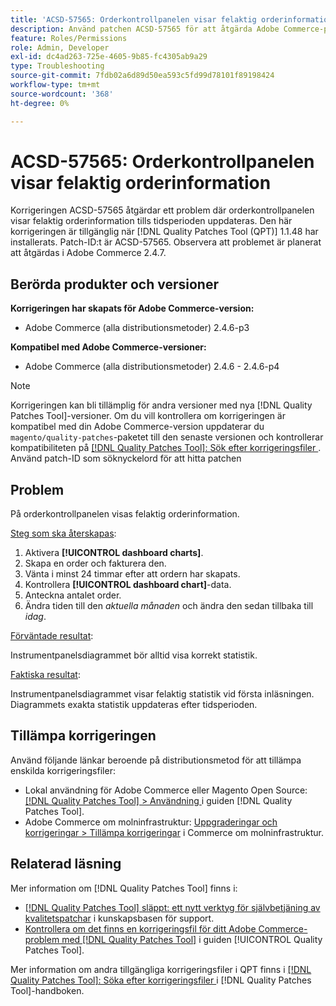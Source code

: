 ```yaml
---
title: 'ACSD-57565: Orderkontrollpanelen visar felaktig orderinformation'
description: Använd patchen ACSD-57565 för att åtgärda Adobe Commerce-problemet där orderkontrollpanelen visar felaktig orderinformation tills tidsperioden uppdateras.
feature: Roles/Permissions
role: Admin, Developer
exl-id: dc4ad263-725e-4605-9b85-fc4305ab9a29
type: Troubleshooting
source-git-commit: 7fdb02a6d89d50ea593c5fd99d78101f89198424
workflow-type: tm+mt
source-wordcount: '368'
ht-degree: 0%

---
```


# ACSD-57565: Orderkontrollpanelen visar felaktig orderinformation

Korrigeringen ACSD-57565 åtgärdar ett problem där orderkontrollpanelen visar felaktig orderinformation tills tidsperioden uppdateras. Den här korrigeringen är tillgänglig när [!DNL Quality Patches Tool (QPT)] 1.1.48 har installerats. Patch-ID:t är ACSD-57565. Observera att problemet är planerat att åtgärdas i Adobe Commerce 2.4.7.

## Berörda produkter och versioner

**Korrigeringen har skapats för Adobe Commerce-version:**

* Adobe Commerce (alla distributionsmetoder) 2.4.6-p3

**Kompatibel med Adobe Commerce-versioner:**

* Adobe Commerce (alla distributionsmetoder) 2.4.6 - 2.4.6-p4

>[!NOTE]
>
>Korrigeringen kan bli tillämplig för andra versioner med nya [!DNL Quality Patches Tool]-versioner. Om du vill kontrollera om korrigeringen är kompatibel med din Adobe Commerce-version uppdaterar du `magento/quality-patches`-paketet till den senaste versionen och kontrollerar kompatibiliteten på [[!DNL Quality Patches Tool]: Sök efter korrigeringsfiler ](https://experienceleague.adobe.com/tools/commerce-quality-patches/index.html). Använd patch-ID som söknyckelord för att hitta patchen

## Problem

På orderkontrollpanelen visas felaktig orderinformation.

<u>Steg som ska återskapas</u>:

1. Aktivera **[!UICONTROL dashboard charts]**.
1. Skapa en order och fakturera den.
1. Vänta i minst 24 timmar efter att ordern har skapats.
1. Kontrollera **[!UICONTROL dashboard chart]**-data.
1. Anteckna antalet order.
1. Ändra tiden till den *aktuella månaden* och ändra den sedan tillbaka till *idag*.

<u>Förväntade resultat</u>:

Instrumentpanelsdiagrammet bör alltid visa korrekt statistik.

<u>Faktiska resultat</u>:

Instrumentpanelsdiagrammet visar felaktig statistik vid första inläsningen. Diagrammets exakta statistik uppdateras efter tidsperioden.

## Tillämpa korrigeringen

Använd följande länkar beroende på distributionsmetod för att tillämpa enskilda korrigeringsfiler:

* Lokal användning för Adobe Commerce eller Magento Open Source: [[!DNL Quality Patches Tool] > Användning ](/help/tools/quality-patches-tool/usage.md) i guiden [!DNL Quality Patches Tool].
* Adobe Commerce om molninfrastruktur: [Uppgraderingar och korrigeringar > Tillämpa korrigeringar](https://experienceleague.adobe.com/docs/commerce-cloud-service/user-guide/develop/upgrade/apply-patches.html) i Commerce om molninfrastruktur.

## Relaterad läsning

Mer information om [!DNL Quality Patches Tool] finns i:

* [[!DNL Quality Patches Tool] släppt: ett nytt verktyg för självbetjäning av kvalitetspatchar](https://experienceleague.adobe.com/en/docs/commerce-operations/tools/quality-patches-tool/quality-patches-tool-to-self-serve-quality-patches) i kunskapsbasen för support.
* [Kontrollera om det finns en korrigeringsfil för ditt Adobe Commerce-problem med  [!DNL Quality Patches Tool]](/help/tools/quality-patches-tool/patches-available-in-qpt/check-patch-for-magento-issue-with-magento-quality-patches.md) i guiden [!UICONTROL Quality Patches Tool].


Mer information om andra tillgängliga korrigeringsfiler i QPT finns i [[!DNL Quality Patches Tool]: Söka efter korrigeringsfiler ](https://experienceleague.adobe.com/tools/commerce-quality-patches/index.html) i [!DNL Quality Patches Tool]-handboken.
